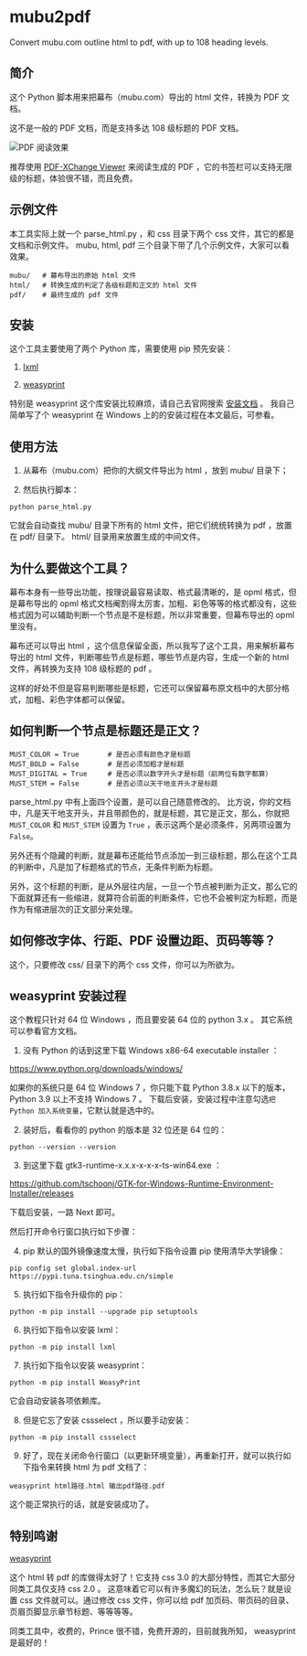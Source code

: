 # mubu2pdf
Convert mubu.com outline html to pdf, with up to 108 heading levels. 

## 简介
这个 Python 脚本用来把幕布（mubu.com）导出的 html 文件，转换为 PDF 文档。

这不是一般的 PDF 文档，而是支持多达 108 级标题的 PDF 文档。

![PDF 阅读效果](https://github.com/vagra/mubu2pdf/raw/main/images/pdf.jpg)

推荐使用 [PDF-XChange Viewer](https://www.tracker-software.com/product/pdf-xchange-viewer) 来阅读生成的 PDF ，它的书签栏可以支持无限级的标题，体验很不错，而且免费。

## 示例文件
本工具实际上就一个 parse_html.py ，和 css 目录下两个 css 文件，其它的都是文档和示例文件。
mubu, html, pdf 三个目录下带了几个示例文件，大家可以看效果。
```
mubu/   # 幕布导出的原始 html 文件
html/   # 转换生成的判定了各级标题和正文的 html 文件
pdf/    # 最终生成的 pdf 文件
```

## 安装

这个工具主要使用了两个 Python 库，需要使用 pip 预先安装：

1. [lxml](https://github.com/lxml/lxml)

2. [weasyprint](https://github.com/Kozea/WeasyPrint)

特别是 weasyprint 这个库安装比较麻烦，请自己去官网搜索 [安装文档](https://weasyprint.readthedocs.io/en/stable/install.html) 。
我自己简单写了个 weasyprint 在 Windows 上的的安装过程在本文最后，可参看。

## 使用方法

1. 从幕布（mubu.com）把你的大纲文件导出为 html ，放到 mubu/ 目录下；

2. 然后执行脚本： 

```
python parse_html.py
```

它就会自动查找 mubu/ 目录下所有的 html 文件，把它们统统转换为 pdf ，放置在 pdf/ 目录下。
html/ 目录用来放置生成的中间文件。

## 为什么要做这个工具？

幕布本身有一些导出功能，按理说最容易读取、格式最清晰的，是 opml 格式，但是幕布导出的 opml 格式文档阉割得太厉害，加粗、彩色等等的格式都没有，这些格式因为可以辅助判断一个节点是不是标题，所以非常重要，但幕布导出的 opml 里没有。

幕布还可以导出 html ，这个信息保留全面，所以我写了这个工具，用来解析幕布导出的 html 文件，判断哪些节点是标题，哪些节点是内容，生成一个新的 html 文件，再转换为支持 108 级标题的 pdf 。

这样的好处不但是容易判断哪些是标题，它还可以保留幕布原文档中的大部分格式，加粗、彩色字体都可以保留。

## 如何判断一个节点是标题还是正文？
```
MUST_COLOR = True       # 是否必须有颜色才是标题
MUST_BOLD = False       # 是否必须加粗才是标题
MUST_DIGITAL = True     # 是否必须以数字开头才是标题（前两位有数字都算）
MUST_STEM = False       # 是否必须以天干地支开头才是标题
```
parse_html.py 中有上面四个设置，是可以自己随意修改的。
比方说，你的文档中，凡是天干地支开头，并且带颜色的，就是标题，其它是正文，那么，你就把 `MUST_COLOR` 和 `MUST_STEM` 设置为 `True` ，表示这两个是必须条件，另两项设置为 `False`。

另外还有个隐藏的判断，就是幕布还能给节点添加一到三级标题，那么在这个工具的判断中，凡是加了标题格式的节点，无条件判断为标题。

另外，这个标题的判断，是从外层往内层，一旦一个节点被判断为正文，那么它的下面就算还有一些缩进，就算符合前面的判断条件，它也不会被判定为标题，而是作为有缩进层次的正文部分来处理。

## 如何修改字体、行距、PDF 设置边距、页码等等？
这个，只要修改 css/ 目录下的两个 css 文件，你可以为所欲为。

## weasyprint 安装过程

这个教程只针对 64 位 Windows ，而且要安装 64 位的 python 3.x 。
其它系统可以参看官方文档。

1. 没有 Python 的话到这里下载 Windows x86-64 executable installer ：

https://www.python.org/downloads/windows/

如果你的系统只是 64 位 Windows 7 ，你只能下载 Python 3.8.x 以下的版本， Python 3.9 以上不支持 Windows 7 。
下载后安装，安装过程中注意勾选`把 Python 加入系统变量`，它默认就是选中的。

2. 装好后，看看你的 python 的版本是 32 位还是 64 位的：
```
python --version --version
```

3. 到这里下载 gtk3-runtime-x.x.x-x-x-x-ts-win64.exe ：

https://github.com/tschoonj/GTK-for-Windows-Runtime-Environment-Installer/releases

下载后安装，一路 Next 即可。

然后打开命令行窗口执行如下步骤：

4. pip 默认的国外镜像速度太慢，执行如下指令设置 pip 使用清华大学镜像：
```
pip config set global.index-url https://pypi.tuna.tsinghua.edu.cn/simple
```

5. 执行如下指令升级你的 pip：
```
python -m pip install --upgrade pip setuptools
```

6. 执行如下指令以安装 lxml：
```
python -m pip install lxml 
```

7. 执行如下指令以安装 weasyprint：
```
python -m pip install WeasyPrint
```
它会自动安装各项依赖库。

8. 但是它忘了安装 cssselect ，所以要手动安装：
```
python -m pip install cssselect
```

9. 好了，现在关闭命令行窗口（以更新环境变量），再重新打开，就可以执行如下指令来转换 html 为 pdf 文档了：
```
weasyprint html路径.html 输出pdf路径.pdf
```
这个能正常执行的话，就是安装成功了。

## 特别鸣谢

[weasyprint](https://github.com/Kozea/WeasyPrint)

这个 html 转 pdf 的库做得太好了！它支持 css 3.0 的大部分特性，而其它大部分同类工具仅支持 css 2.0 。
这意味着它可以有许多魔幻的玩法，怎么玩？就是设置 css 文件就可以。通过修改 css 文件，你可以给 pdf 加页码、带页码的目录、页眉页脚显示章节标题、等等等等。

同类工具中，收费的，Prince 很不错，免费开源的，目前就我所知， weasyprint 是最好的！

